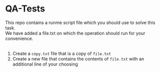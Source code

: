 # QA-Tests
This repo contains a runme script file which you should use to solve this task. <br>
We have added a file.txt on which the operation should run for your convenience.<br>
<br>
1. Create a ```copy.txt``` file that is a copy of ```file.txt```<br>
2. Create a new file that contains the contents of ```file.txt``` with an additional line of your choosing<br>

